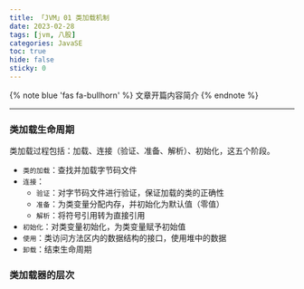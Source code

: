 ```yaml
---
title: 「JVM」01 类加载机制
date: 2023-02-28
tags: [jvm, 八股]
categories: JavaSE
toc: true
hide: false
sticky: 0
---
```


{% note blue 'fas fa-bullhorn' %}
文章开篇内容简介
{% endnote %}

---

### 类加载生命周期

类加载过程包括：加载、连接（验证、准备、解析）、初始化，这五个阶段。

- `类的加载`：查找并加载字节码文件
- `连接`：
	- `验证`：对字节码文件进行验证，保证加载的类的正确性
	- `准备`：为类变量分配内存，并初始化为默认值（零值）
	- `解析`：将符号引用转为直接引用
- `初始化`：对类变量初始化，为类变量赋予初始值
- `使用`：类访问方法区内的数据结构的接口，使用堆中的数据
- `卸载`：结束生命周期

### 类加载器的层次

